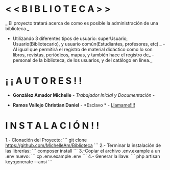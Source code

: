# < < B I B L I O T E C A > >

_ El proyecto tratará acerca de como es posible la administración de una biblioteca._
- Utilizando 3 diferentes tipos de usuario: superUsuario, Usuario(Bibliotecario), y usuario común(Estudiantes, profesores, etc)._
-Al igual que permitirá el registro de material didáctico como lo son libros, revistas, periódicos, mapas, y también hace el registro de_
-personal de la biblioteca, de los usuarios, y del catálogo en línea._


# ¡ ¡ A U T O R E S ! ! 

* **González Amador Michelle** - *Trabajador Inicial y Documentación* - 

* **Ramos Vallejo Christian Daniel** - *Esclavo * - [Llamame!!!!]( facebook.com/chistiandaniel.ramosvallejo)

# I N S T A L A C I Ó N ! ! 
1.- Clonación del Proyecto: 
´´´
git clone https://github.com/MichelleAm/Biblioteca
´´´
2.- Terminar la instalación de las librerías:
´´´
composer install
´´´
3.-Copiar el archivo .env.example a un .env nuevo:
´´´
cp .env.example .env
´´´
4.- Generar la llave:
´´´
php artisan key:generate --ansi
´´´

